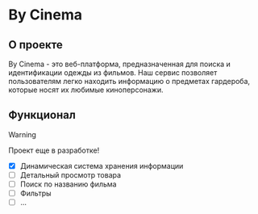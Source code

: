# By Cinema

## О проекте

By Cinema - это веб-платформа, предназначенная для поиска и идентификации одежды из фильмов. Наш сервис позволяет пользователям легко находить информацию о предметах гардероба, которые носят их любимые киноперсонажи.

## Функционал
> [!WARNING]
> Проект еще в разработке!

- [x] Динамическая система хранения информации 
- [ ] Детальный просмотр товара
- [ ] Поиск по названию фильма
- [ ] Фильтры
- [ ] ...

